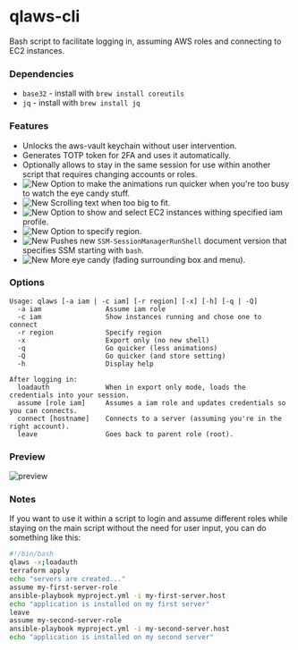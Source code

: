 # qlaws-cli
Bash script to facilitate logging in, assuming AWS roles and connecting to EC2 instances.

### Dependencies
* `base32` - install with `brew install coreutils`
* `jq` - install with `brew install jq`

### Features
* Unlocks the aws-vault keychain without user intervention.
* Generates TOTP token for 2FA and uses it automatically.
* Optionally allows to stay in the same session for use within another script that requires changing accounts or roles.
* ![New](https://img.shields.io/badge/NEW-red?style=flat-square) Option to make the animations run quicker when you're too busy to watch the eye candy stuff.
* ![New](https://img.shields.io/badge/NEW-red?style=flat-square) Scrolling text when too big to fit.
* ![New](https://img.shields.io/badge/NEW-red?style=flat-square) Option to show and select EC2 instances withing specified iam profile.
* ![New](https://img.shields.io/badge/NEW-red?style=flat-square) Option to specify region.
* ![New](https://img.shields.io/badge/NEW-red?style=flat-square) Pushes new `SSM-SessionManagerRunShell` document version that specifies SSM starting with `bash`.
* ![New](https://img.shields.io/badge/NEW-red?style=flat-square) More eye candy (fading surrounding box and menu).

### Options
```
Usage: qlaws [-a iam | -c iam] [-r region] [-x] [-h] [-q | -Q]
  -a iam                Assume iam role
  -c iam                Show instances running and chose one to connect
  -r region             Specify region
  -x                    Export only (no new shell)
  -q                    Go quicker (less animations)
  -Q                    Go quicker (and store setting)
  -h                    Display help

After logging in:
  loadauth              When in export only mode, loads the credentials into your session.
  assume [role iam]     Assumes a iam role and updates credentials so you can connects.
  connect [hostname]    Connects to a server (assuming you're in the right account).
  leave                 Goes back to parent role (root).
```

### Preview

![preview](docs/qlaws5.gif)

### Notes

If you want to use it within a script to login and assume different roles while staying on the main script without the need for user input, you can do something like this:

```bash
#!/bin/bash
qlaws -x;loadauth
terraform apply
echo "servers are created..."
assume my-first-server-role
ansible-playbook myproject.yml -i my-first-server.host
echo "application is installed on my first server"
leave
assume my-second-server-role
ansible-playbook myproject.yml -i my-second-server.host
echo "application is installed on my second server"
```

